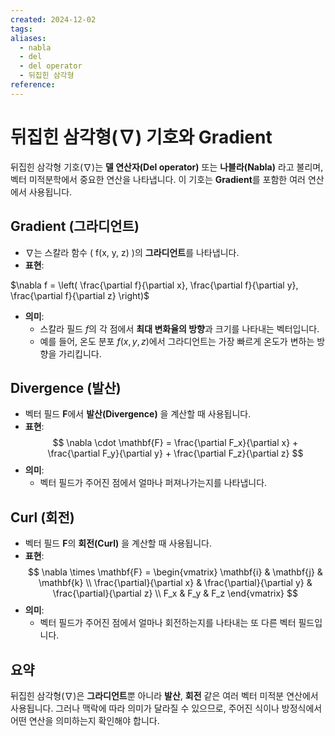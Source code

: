```yaml
---
created: 2024-12-02
tags: 
aliases:
  - nabla
  - del
  - del operator
  - 뒤집힌 삼각형
reference:
---
```


# 뒤집힌 삼각형(∇) 기호와 Gradient

뒤집힌 삼각형 기호(∇)는 **델 연산자(Del operator)** 또는 **나블라(Nabla)** 라고 불리며, 
벡터 미적분학에서 중요한 연산을 나타냅니다. 이 기호는 **Gradient**를 포함한 여러 연산에서 사용됩니다.

## Gradient (그라디언트)
- ∇는 스칼라 함수 \( f(x, y, z) \)의 **그라디언트**를 나타냅니다.
- **표현**:  
  
$\nabla f = \left( \frac{\partial f}{\partial x}, \frac{\partial f}{\partial y}, \frac{\partial f}{\partial z} \right)$
- **의미**:  
  - 스칼라 필드 $f$의 각 점에서 **최대 변화율의 방향**과 크기를 나타내는 벡터입니다.
  - 예를 들어, 온도 분포 $f(x, y, z)$에서 그라디언트는 가장 빠르게 온도가 변하는 방향을 가리킵니다.

## Divergence (발산)
- 벡터 필드 $\mathbf{F}$에서 **발산(Divergence)** 을 계산할 때 사용됩니다.
- **표현**:  
  $$
  \nabla \cdot \mathbf{F} = \frac{\partial F_x}{\partial x} + \frac{\partial F_y}{\partial y} + \frac{\partial F_z}{\partial z}
  $$
- **의미**:  
  - 벡터 필드가 주어진 점에서 얼마나 퍼져나가는지를 나타냅니다.


## Curl (회전)
- 벡터 필드 $\mathbf{F}$의 **회전(Curl)** 을 계산할 때 사용됩니다.
- **표현**:  
  $$
  \nabla \times \mathbf{F} = \begin{vmatrix}
  \mathbf{i} & \mathbf{j} & \mathbf{k} \\
  \frac{\partial}{\partial x} & \frac{\partial}{\partial y} & \frac{\partial}{\partial z} \\
  F_x & F_y & F_z
  \end{vmatrix}
  $$
- **의미**:  
  - 벡터 필드가 주어진 점에서 얼마나 회전하는지를 나타내는 또 다른 벡터 필드입니다.

## 요약
뒤집힌 삼각형(∇)은 **그라디언트**뿐 아니라 **발산**, **회전** 같은 여러 벡터 미적분 연산에서 사용됩니다.
그러나 맥락에 따라 의미가 달라질 수 있으므로, 주어진 식이나 방정식에서 어떤 연산을 의미하는지 확인해야 합니다.
